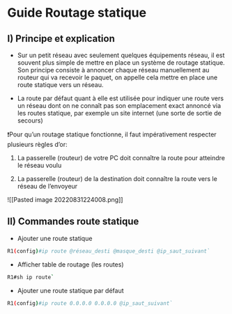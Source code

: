 # Guide Routage statique

## I) Principe et explication

* Sur un petit réseau avec seulement quelques équipements réseau, il est souvent plus simple de mettre en place un système de routage statique. Son principe consiste à annoncer chaque réseau manuellement au routeur qui va recevoir le paquet, on appelle cela mettre en place une route statique vers un réseau.

* La route par défaut quant à elle est utilisée pour indiquer une route vers un réseau dont on ne connaît pas son emplacement exact annoncé via les routes statique, par exemple un site internet (une sorte de sortie de secours)

❗Pour qu’un routage statique fonctionne, il faut impérativement respecter plusieurs règles d’or:

1.  La passerelle (routeur) de votre PC doit connaître la route pour atteindre le réseau voulu
    
2.  La passerelle (routeur) de la destination doit connaître la route vers le réseau de l’envoyeur
    
![[Pasted image 20220831224008.png]]
## II) Commandes route statique

-   Ajouter une route statique
```bash
R1(config)#ip route @réseau_desti @masque_desti @ip_saut_suivant`
```

-   Afficher table de routage (les routes)
```bash
R1#sh ip route`
```

-   Ajouter une route statique par défaut
```bash
R1(config)#ip route 0.0.0.0 0.0.0.0 @ip_saut_suivant`
```
